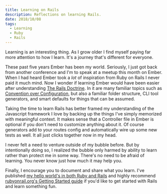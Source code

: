 ```yaml
---
title: Learning on Rails
description: Reflections on learning Rails.
date: 2018/10/08
tags:
  - Learning
  - Ruby
  - Rails
---
```


Learning is an interesting thing. As I grow older I find myself paying far more attention to how I learn. It's a journey that's different for everyone.

These past five years Ember has been my world. Seriously, I just got back from another conference and I'm to speak at a meetup this month on Ember. When I had heard Ember took a _lot_ of inspiration from Ruby on Rails I never paid it much mind. Now I wonder if learning Ember would have been easier after understanding [The Rails Doctrine](https://rubyonrails.org/doctrine/). In it are many familiar topics such as [Convention over Configuration](https://rubyonrails.org/doctrine/#convention-over-configuration), but also a familiar folder structure, CLI tool generators, and smart defaults for things that can be assumed.

Taking the time to learn Rails has better framed my understanding of the Javascript framework I love by backing up the things I've simply memorized with meaningful context. It makes sense that a Controller file in Ember is optional if you don't need to customize anything about it. Of course generators add to your routes config and automatically wire up some new tests as well. It all just clicks together now in my head.

I never felt a need to venture outside of my bubble before. But by intentionally doing so, I realized the bubble only harmed by ability to learn rather than protect me in some way. There's no need to be afraid of learning. You never know just how much it may help you.

Finally, I encourage you to document and share what you learn. I've published [my hello world's in both Ruby and Rails](https://github.com/sharpshark28/hello-ruby) and highly recommend [rubyonrail.org's Getting Started guide](https://guides.rubyonrails.org/getting_started.html#hello-rails-bang) if you'd like to get started with Rails and learn something fun.

